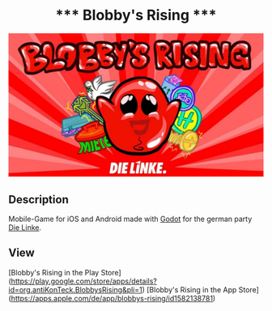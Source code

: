<p align="center">

<h1 align="center" style="margin-top: 0px;">*** Blobby's Rising ***</h1>

</p>



![Screenshot](/screenshot_blobby.JPG?raw=true)

## Description

Mobile-Game for iOS and Android made with [Godot](https://godotengine.org/) for the german party [Die Linke](https://www.die-linke.de/start/).

## View

[Blobby's Rising in the Play Store] (https://play.google.com/store/apps/details?id=org.antiKonTeck.BlobbysRising&pli=1)
[Blobby's Rising in the App Store] (https://apps.apple.com/de/app/blobbys-rising/id1582138781)
